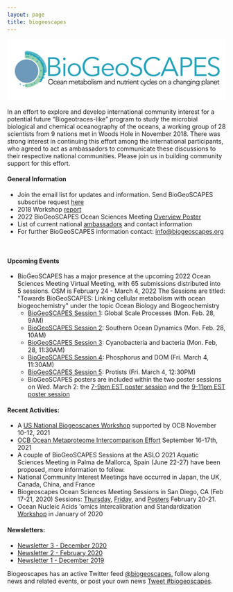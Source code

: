 ```yaml
---
layout: page
title: biogeoscapes
---
```

<img src="biogeoscapes-04_cropped.png">

In an effort to explore and develop international community interest for a potential future “Biogeotraces-like” program to study the microbial biological and chemical oceanography of the oceans, a working group of 28 scientists from 9 nations met in Woods Hole in November 2018. There was strong interest in continuing this effort among the international participants, who agreed to act as ambassadors to communicate these discussions to their respective national communities. Please join us in building community support for this effort. 

#### General Information
* Join the email list for updates and information. Send BioGeoSCAPES subscribe request <a href="mailto:mzawoysky@whoi.edu">here</a><br>
* 2018 Workshop [report](https://doi.org/10.5281/zenodo.4314954)
* 2022 BioGeoSCAPES Ocean Sciences Meeting [Overview Poster](https://drive.google.com/file/d/1oItOLva7VhJ90m6HQyuS4iavD3YuDONr/view?usp=sharing)
* List of current national [ambassadors](https://docs.google.com/spreadsheets/d/1lwYWRNgrVM_zfIcD0uksyRf_JohBgEkAgnEHDd6trrs/edit#gid=0) and contact information
* For further BioGeoSCAPES information contact: <a href="mailto:info@biogeoscapes.org">info@biogeoscapes.org</a><br>
<br>

#### Upcoming Events
* BioGeoSCAPES has a major presence at the upcoming 2022 Ocean Sciences Meeting Virtual Meeting, with 65 submissions distributed into 5 sessions. OSM is February 24 - March 4, 2022 
The Sessions are titled: "Towards BioGeoSCAPES: Linking cellular metabolism with ocean biogeochemistry" under the topic Ocean Biology and Biogeochemistry
  * [BioGeoSCAPES Session 1](https://osm2022.secure-platform.com/a/solicitations/3/sessiongallery/schedule/items/40): Global Scale Processes (Mon. Feb. 28, 9AM)
  * [BioGeoSCAPES Session 2](https://osm2022.secure-platform.com/a/solicitations/3/sessiongallery/schedule/items/641): Southern Ocean Dynamics (Mon. Feb. 28, 10AM)
  * [BioGeoSCAPES Session 3](https://osm2022.secure-platform.com/a/solicitations/3/sessiongallery/schedule/items/642): Cyanobacteria and bacteria (Mon. Feb, 28, 11:30AM)
  * [BioGeoSCAPES Session 4](https://osm2022.secure-platform.com/a/solicitations/3/sessiongallery/schedule/items/643): Phosphorus and DOM (Fri. March 4, 11:30AM)
  * [BioGeoSCAPES Session 5](https://osm2022.secure-platform.com/a/solicitations/3/sessiongallery/schedule/items/644): Protists (Fri. March 4, 12:30PM)
  * BioGeoSCAPES posters are included within the two poster sessions on Wed. March 2: the [7-9pm EST poster session](https://osm2022.secure-platform.com/a/solicitations/3/sessiongallery/schedule/items/623) and the [9-11pm EST poster session](https://osm2022.secure-platform.com/a/solicitations/3/sessiongallery/schedule/items/624)
  
#### Recent Activities:
* A [US National Biogeoscapes Workshop](https://www.us-ocb.org/ocb-scoping-workshop-laying-the-foundation-for-a-potential-future-biogeoscapes-program/) supported by OCB November 10-12, 2021
* [OCB Ocean Metaproteome Intercomparison Effort](https://www.us-ocb.org/intercomparison-and-intercalibration-metaproteomics/) September 16-17th, 2021
* A couple of BioGeoSCAPES Sessions at the ASLO 2021 Aquatic Sciences Meeting in Palma de Mallorca, Spain (June 22-27) have been proposed, more information to follow.
* National Community Interest Meetings have occurred in Japan, the UK, Canada, China, and France
* Biogeoscapes Ocean Sciences Meeting Sessions in San Diego, CA (Feb 17-21, 2020) Sessions: [Thursday](https://agu.confex.com/agu/osm20/meetingapp.cgi/Session/93195), [Friday](https://agu.confex.com/agu/osm20/meetingapp.cgi/Session/93199), and [Posters](https://agu.confex.com/agu/osm20/meetingapp.cgi/Session/84717) February 20-21.
* Ocean Nucleic Acids 'omics Intercalibration and Standardization [Workshop](https://www.us-ocb.org/ocean-nucleic-acids-omics-workshop/) in January of 2020 

#### Newsletters:
- [Newsletter 3 - December 2020](2020_12_02_newsletter-3.md)
- [Newsletter 2 - February 2020](2020-02-05-newsletter-2.md)
- [Newsletter 1 - December 2019](2019-07-15-newsletter-1.md) 

Biogeoscapes has an active Twitter feed [@biogeoscapes](https://twitter.com/biogeoscapes), follow along news and related events, or post your own news <a href="https://twitter.com/intent/tweet?button_hashtag=biogeoscapes&ref_src=twsrc%5Etfw" class="twitter-hashtag-button" data-show-count="false">Tweet #biogeoscapes</a><script async src="https://platform.twitter.com/widgets.js" charset="utf-8"></script>.


<!-- Global site tag (gtag.js) - Google Analytics -->
<script async src="https://www.googletagmanager.com/gtag/js?id=UA-157889041-1"></script>
<script>
  window.dataLayer = window.dataLayer || [];
  function gtag(){dataLayer.push(arguments);}
  gtag('js', new Date());

  gtag('config', 'UA-157889041-1');
</script>


